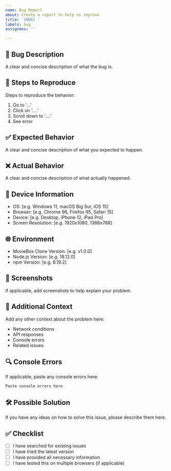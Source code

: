 ```yaml
---
name: Bug Report
about: Create a report to help us improve
title: '[BUG] '
labels: bug
assignees: ''

---
```


## 🐛 Bug Description
A clear and concise description of what the bug is.

## 🔄 Steps to Reproduce
Steps to reproduce the behavior:
1. Go to '...'
2. Click on '....'
3. Scroll down to '....'
4. See error

## ✅ Expected Behavior
A clear and concise description of what you expected to happen.

## ❌ Actual Behavior
A clear and concise description of what actually happened.

## 📱 Device Information
- OS: [e.g. Windows 11, macOS Big Sur, iOS 15]
- Browser: [e.g. Chrome 96, Firefox 95, Safari 15]
- Device: [e.g. Desktop, iPhone 12, iPad Pro]
- Screen Resolution: [e.g. 1920x1080, 1366x768]

## 🌐 Environment
- MovieBox Clone Version: [e.g. v1.0.0]
- Node.js Version: [e.g. 18.12.0]
- npm Version: [e.g. 8.19.2]

## 📸 Screenshots
If applicable, add screenshots to help explain your problem.

## 🔗 Additional Context
Add any other context about the problem here:
- Network conditions
- API responses
- Console errors
- Related issues

## 🔍 Console Errors
If applicable, paste any console errors here:
```
Paste console errors here
```

## 🛠️ Possible Solution
If you have any ideas on how to solve this issue, please describe them here.

## ✅ Checklist
- [ ] I have searched for existing issues
- [ ] I have tried the latest version
- [ ] I have provided all necessary information
- [ ] I have tested this on multiple browsers (if applicable)
